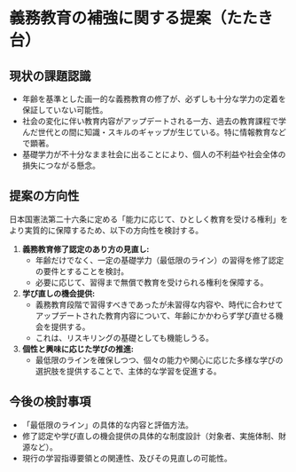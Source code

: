 # 義務教育の補強に関する提案（たたき台）

## 現状の課題認識
*   年齢を基準とした画一的な義務教育の修了が、必ずしも十分な学力の定着を保証していない可能性。
*   社会の変化に伴い教育内容がアップデートされる一方、過去の教育課程で学んだ世代との間に知識・スキルのギャップが生じている。特に情報教育などで顕著。
*   基礎学力が不十分なまま社会に出ることにより、個人の不利益や社会全体の損失につながる懸念。

## 提案の方向性
日本国憲法第二十六条に定める「能力に応じて、ひとしく教育を受ける権利」をより実質的に保障するため、以下の方向性を検討する。

1.  **義務教育修了認定のあり方の見直し:**
    *   年齢だけでなく、一定の基礎学力（最低限のライン）の習得を修了認定の要件とすることを検討。
    *   必要に応じて、習得まで無償で教育を受けられる権利を保障する。
2.  **学び直しの機会提供:**
    *   義務教育段階で習得すべきであったが未習得な内容や、時代に合わせてアップデートされた教育内容について、年齢にかかわらず学び直せる機会を提供する。
    *   これは、リスキリングの基礎としても機能しうる。
3.  **個性と興味に応じた学びの推進:**
    *   最低限のラインを確保しつつ、個々の能力や関心に応じた多様な学びの選択肢を提供することで、主体的な学習を促進する。

## 今後の検討事項
*   「最低限のライン」の具体的な内容と評価方法。
*   修了認定や学び直しの機会提供の具体的な制度設計（対象者、実施体制、財源など）。
*   現行の学習指導要領との関連性、及びその見直しの可能性。
